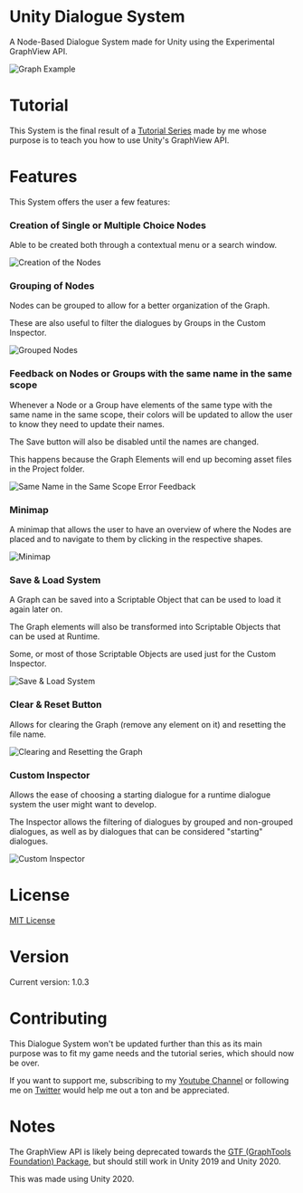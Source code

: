 # Unity Dialogue System

A Node-Based Dialogue System made for Unity using the Experimental GraphView API.

![Graph Example](https://imgur.com/LlLZkmc.png)

# Tutorial

This System is the final result of a [Tutorial Series](https://www.youtube.com/watch?v=nvELzBYMK1U&list=PL0yxB6cCkoWK38XT4stSztcLueJ_kTx5f) made by me
whose purpose is to teach you how to use Unity's GraphView API.

# Features

This System offers the user a few features:

### Creation of Single or Multiple Choice Nodes

Able to be created both through a contextual menu or a search window.

![Creation of the Nodes](https://imgur.com/g7Oo4pQ.gif)

### Grouping of Nodes

Nodes can be grouped to allow for a better organization of the Graph.

These are also useful to filter the dialogues by Groups in the Custom Inspector.

![Grouped Nodes](https://imgur.com/B21Znkk.gif)

### Feedback on Nodes or Groups with the same name in the same scope

Whenever a Node or a Group have elements of the same type with the same name in the same scope,
their colors will be updated to allow the user to know they need to update their names.

The Save button will also be disabled until the names are changed.

This happens because the Graph Elements will end up becoming asset files in the Project folder.

![Same Name in the Same Scope Error Feedback](https://imgur.com/6rEqcR0.gif)

### Minimap

A minimap that allows the user to have an overview of where the Nodes are placed
and to navigate to them by clicking in the respective shapes.

![Minimap](https://imgur.com/2rGVj3b.gif)

### Save & Load System

A Graph can be saved into a Scriptable Object that can be used to load it again later on.

The Graph elements will also be transformed into Scriptable Objects that can be used at Runtime.

Some, or most of those Scriptable Objects are used just for the Custom Inspector.

![Save & Load System](https://imgur.com/PUk2Jtq.gif)

### Clear & Reset Button

Allows for clearing the Graph (remove any element on it) and resetting the file name.

![Clearing and Resetting the Graph](https://imgur.com/ucHMBgQ.gif)

### Custom Inspector

Allows the ease of choosing a starting dialogue for a runtime dialogue system the user might want to develop.

The Inspector allows the filtering of dialogues by grouped and non-grouped dialogues, as well as by dialogues that can be considered "starting" dialogues.

![Custom Inspector](https://imgur.com/7gqUHpR.gif)

# License

[MIT License](LICENSE.md)

# Version

Current version: 1.0.3

# Contributing

This Dialogue System won't be updated further than this as its main purpose was to fit my game needs and the tutorial series, which should now be over.

If you want to support me, subscribing to my [Youtube Channel](https://www.youtube.com/c/IndieWafflus) or following me on [Twitter](https://twitter.com/IndieWafflus) would help me out a ton and be appreciated.

# Notes

The GraphView API is likely being deprecated towards the [GTF (GraphTools Foundation) Package](https://docs.unity3d.com/Packages/com.unity.graphtools.foundation@0.8/manual/index.html), but should still work in Unity 2019 and Unity 2020.

This was made using Unity 2020.
